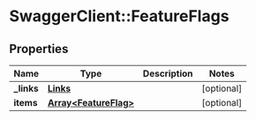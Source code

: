 # SwaggerClient::FeatureFlags

## Properties
Name | Type | Description | Notes
------------ | ------------- | ------------- | -------------
**_links** | [**Links**](Links.md) |  | [optional] 
**items** | [**Array&lt;FeatureFlag&gt;**](FeatureFlag.md) |  | [optional] 



